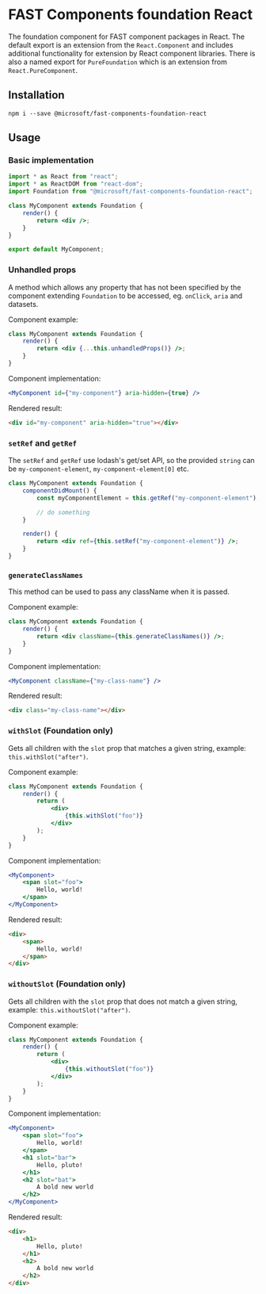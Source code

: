 # FAST Components foundation React

The foundation component for FAST component packages in React. The default export is an extension from the `React.Component` and includes additional functionality for extension by React component libraries. There is also a named export for `PureFoundation` which is an extension from `React.PureComponent`.

## Installation

`npm i --save @microsoft/fast-components-foundation-react`

## Usage

### Basic implementation

```jsx
import * as React from "react";
import * as ReactDOM from "react-dom";
import Foundation from "@microsoft/fast-components-foundation-react";

class MyComponent extends Foundation {
    render() {
        return <div />;
    }
}

export default MyComponent;
```

### Unhandled props

A method which allows any property that has not been specified by the component extending `Foundation` to be accessed, eg. `onClick`, `aria` and datasets.

Component example:

```jsx
class MyComponent extends Foundation {
    render() {
        return <div {...this.unhandledProps()} />;
    }
}
```

Component implementation:

```jsx
<MyComponent id={"my-component"} aria-hidden={true} />
```

Rendered result:

```html
<div id="my-component" aria-hidden="true"></div>
```

### `setRef` and `getRef`

The `setRef` and `getRef` use lodash's get/set API, so the provided `string` can be `my-component-element`, `my-component-element[0]` etc.

```jsx
class MyComponent extends Foundation {
    componentDidMount() {
        const myComponentElement = this.getRef("my-component-element");

        // do something
    }

    render() {
        return <div ref={this.setRef("my-component-element")} />;
    }
}
```

### `generateClassNames`

This method can be used to pass any className when it is passed.

Component example:

```jsx
class MyComponent extends Foundation {
    render() {
        return <div className={this.generateClassNames()} />;
    }
}
```

Component implementation:

```jsx
<MyComponent className={"my-class-name"} />
```

Rendered result:

```html
<div class="my-class-name"></div>
```

### `withSlot` (Foundation only)

Gets all children with the `slot` prop that matches a given string, example: `this.withSlot("after")`. 

Component example:

```jsx
class MyComponent extends Foundation {
    render() {
        return (
            <div>
                {this.withSlot("foo")}
            </div>
        );
    }
}
```

Component implementation:

```jsx
<MyComponent>
    <span slot="foo">
        Hello, world!
    </span>
</MyComponent>
```

Rendered result:

```html
<div>
    <span>
        Hello, world!
    </span>
</div>
```

### `withoutSlot` (Foundation only)

Gets all children with the `slot` prop that does not match a given string, example: `this.withoutSlot("after")`.

Component example:

```jsx
class MyComponent extends Foundation {
    render() {
        return (
            <div>
                {this.withoutSlot("foo")}
            </div>
        );
    }
}
```

Component implementation:

```jsx
<MyComponent>
    <span slot="foo">
        Hello, world!
    </span>
    <h1 slot="bar">
        Hello, pluto!
    </h1>
    <h2 slot="bat">
        A bold new world
    </h2>
</MyComponent>
```

Rendered result:

```html
<div>
    <h1>
        Hello, pluto!
    </h1>
    <h2>
        A bold new world
    </h2>
</div>
```